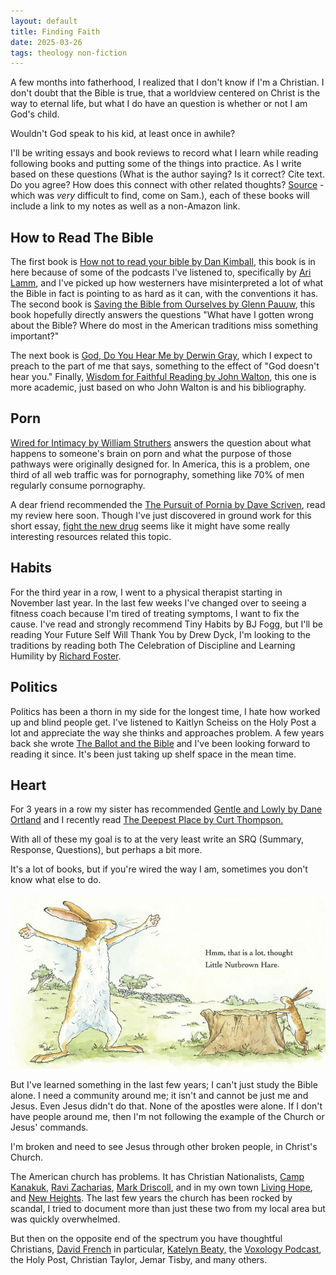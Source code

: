 ```yaml
---
layout: default
title: Finding Faith
date: 2025-03-26
tags: theology non-fiction
---
```

A few months into fatherhood, I realized that I don't know if I'm a Christian. I don't doubt that the Bible is true, that a worldview centered on Christ is the way to eternal life, but what I do have an question is whether or not I am God's child. 

Wouldn't God speak to his kid, at least once in awhile?

I'll be writing essays and book reviews to record what I learn while reading following books and putting some of the things into practice. As I write based on these questions (What is the author saying? Is it correct? Cite text. Do you agree? How does this connect with other related thoughts? [Source](https://talesfortadpoles.ie/products/sam-mcbratney-guess-how-much-i-love-you) - which was *very* difficult to find, come on Sam.), each of these books will include a link to my notes as well as a non-Amazon link.

## How to Read The Bible

The first book is [How not to read your bible by Dan Kimball](https://www.dankimball.com/how-not-to-read-the-bible), this book is in here because of some of the podcasts I've listened to, specifically by [Ari Lamm](https://hebraicthought.org/authors/rabbi-dr-ari-lamm/), and I've picked up how westerners have misinterpreted a lot of what the Bible in fact is pointing to as hard as it can, with the conventions it has. The second book is [Saving the Bible from Ourselves by Glenn Pauuw](https://www.ivpress.com/saving-the-bible-from-ourselves), this book hopefully directly answers the questions "What have I gotten wrong about the Bible? Where do most in the American traditions miss something important?"

The next book is [God, Do You Hear Me by Derwin Gray](https://www.derwinlgray.com/gdyhm-lp), which I expect to preach to the part of me that says, something to the effect of "God doesn't hear you." Finally, [Wisdom for Faithful Reading by John Walton](https://www.wheaton.edu/academics/faculty/john-walton/), this one is more academic, just based on who John Walton is and his bibliography.

## Porn

[Wired for Intimacy by William Struthers](https://www.wheaton.edu/academics/faculty/william-struthers/) answers the question about what happens to someone's brain on porn and what the purpose of those pathways were originally designed for. In America, this is a problem, one third of all web traffic was for pornography, something like 70% of men regularly consume pornography. 

A dear friend recommended the [The Pursuit of Pornia by Dave Scriven](https://www.423communities.org/pursuitofporneia), read my review here soon. Though I've just discovered in ground work for this short essay, [fight the new drug](https://fightthenewdrug.org/about/) seems like it might have some really interesting resources related this topic.

## Habits

For the third year in a row, I went to a physical therapist starting in November last year. In the last few weeks I've changed over to seeing a fitness coach because I'm tired of treating symptoms, I want to fix the cause. I've read and strongly recommend Tiny Habits by BJ Fogg, but I'll be reading Your Future Self Will Thank You by Drew Dyck, I'm looking to the traditions by reading both The Celebration of Discipline and Learning Humility by [Richard Foster](https://renovare.org/people/richard-foster).

## Politics

Politics has been a thorn in my side for the longest time, I hate how worked up and blind people get. I've listened to Kaitlyn Scheiss on the Holy Post a lot and appreciate the way she thinks and approaches problem. A few years back she wrote [The Ballot and the Bible](https://kaitlynschiess.com/theballotandthebible) and I've been looking forward to reading it since. It's been just taking up shelf space in the mean time.

## Heart

For 3 years in a row my sister has recommended [Gentle and Lowly by Dane Ortland](https://www.daneortlund.com/gentle-lowly) and I recently read [The Deepest Place by Curt Thompson.](https://curtthompsonmd.com/books/) 



With all of these my goal is to at the very least write an SRQ (Summary, Response, Questions), but perhaps a bit more.

It's a lot of books, but if you're wired the way I am, sometimes you don't know what else to do.

![thats a lot](/assets/images/thats-a-lot.png)

But I've learned something in the last few years; I can't just study the Bible alone. I need a community around me; it isn't and cannot be just me and Jesus. Even Jesus didn't do that. None of the apostles were alone. If I don't have people around me, then I'm not following the example of the Church or Jesus' commands. 

I'm broken and need to see Jesus through other broken people, in Christ's Church.

The American church has problems. It has Christian Nationalists, [Camp Kanakuk](https://thedispatch.com/newsletter/frenchpress/they-arent-who-you-think-they-are/), [Ravi Zacharias](https://www.christianitytoday.com/news/2021/february/ravi-zacharias-rzim-investigation-sexual-abuse-sexting-rape.html), [Mark Driscoll](https://www.christianitytoday.com/ct/podcasts/rise-and-fall-of-mars-hill/), and in my own town [Living Hope](https://www.columbian.com/news/2023/aug/18/ex-pastor-john-bishop-returns-to-vancouver-to-publicly-confess-apologize/), and [New Heights](https://www.columbian.com/news/2025/feb/20/vancouver-woman-sues-new-heights-church-over-alleged-sexual-abuse-by-former-pastor/). The last few years the church has been rocked by scandal, I tried to document more than just these two from my local area but was quickly overwhelmed.

But then on the opposite end of the spectrum you have thoughtful Christians, [David French](https://thedispatch.com/author/david-french/) in particular, [Katelyn Beaty,](https://katelynbeaty.substack.com/) the [Voxology Podcast](https://voxologypodcast.com/), the Holy Post, Christian Taylor, Jemar Tisby, and many others. 